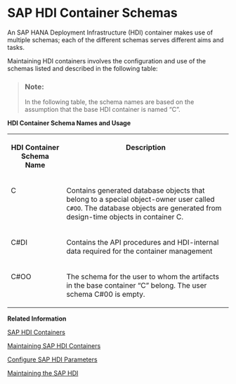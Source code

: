 <!-- loio71ed23cbded54f6297440a53d949ff06 -->

# SAP HDI Container Schemas

An SAP HANA Deployment Infrastructure \(HDI\) container makes use of multiple schemas; each of the different schemas serves different aims and tasks.



Maintaining HDI containers involves the configuration and use of the schemas listed and described in the following table:

> ### Note:  
> In the following table, the schema names are based on the assumption that the base HDI container is named “C”.

**HDI Container Schema Names and Usage**


<table>
<tr>
<th valign="top">

HDI Container Schema Name

</th>
<th valign="top">

Description

</th>
</tr>
<tr>
<td valign="top">

C

</td>
<td valign="top">

Contains generated database objects that belong to a special object-owner user called `C#OO`. The database objects are generated from design-time objects in container C.

</td>
</tr>
<tr>
<td valign="top">

C\#DI

</td>
<td valign="top">

Contains the API procedures and HDI-internal data required for the container management

</td>
</tr>
<tr>
<td valign="top">

C\#OO

</td>
<td valign="top">

The schema for the user to whom the artifacts in the base container “C” belong. The user schema C\#00 is empty.

</td>
</tr>
</table>

**Related Information**  


[SAP HDI Containers](../../20-HDI-Cloud-Content-Development/sap-hdi-containers-e28abca.md "An SAP HANA HDI container consists of a design-time container and a corresponding run-time container.")

[Maintaining SAP HDI Containers](maintaining-sap-hdi-containers-bcd6e27.md "An HDI container administrator configures and controls access to a SAP HDI container.")

[Configure SAP HDI Parameters](../13-HDI-Cloud-Admin-Maintain-HDI/configure-sap-hdi-parameters-7c989fa.md "The SAP HANA Deployment Infrastructure (HDI) administrator can configure some general aspects of the HDI with parameters, for example, how long an HDI operation waits for a locking conflict to clear or the default behavior of HDI containers.")

[Maintaining the SAP HDI](../13-HDI-Cloud-Admin-Maintain-HDI/maintaining-the-sap-hdi-df043e3.md "Maintenance of the SAP HANA Deployment infrastructure (HDI) is the responsibility of the HDI administrator, who must set up and configure general HDI parameters.")

